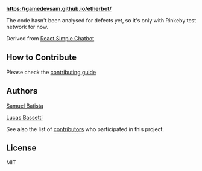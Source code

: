 **https://gamedevsam.github.io/etherbot/**

The code hasn't been analysed for defects yet, so it's only with Rinkeby test network for now.

Derived from [React Simple Chatbot](https://github.com/LucasBassetti/react-simple-chatbot)

## How to Contribute

Please check the [contributing guide](https://github.com/LucasBassetti/'react-simple-chatbot/blob/master/contributing.md)

## Authors

[Samuel Batista](https://github.com/gamedevsam/)

[Lucas Bassetti](https://github.com/LucasBassetti/)

See also the list of [contributors](https://github.com/LucasBassetti/'react-simple-chatbot/contributors) who participated in this project.

## License

MIT
